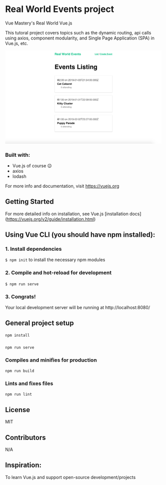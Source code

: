 # Real World Events project
Vue Mastery's Real World Vue.js

This tutoral project covers topics such as the dynamic routing, api calls using axios, component modularity, and Single Page Application (SPA) in Vue.js, etc.

![Real World Events webpage populated with several events that displays location, time, and attendees](./project-photo.png)

### Built with:
- Vue.js of course 😉
- axios
- lodash

For more info and documentation, visit https://vuejs.org

## Getting Started

For more detailed info on installation, see Vue.js [installation docs] (https://vuejs.org/v2/guide/installation.html)

## Using Vue CLI (you should have npm installed):

### 1. Install dependencies
`$ npm init` to install the necessary npm modules

### 2. Compile and hot-reload for development
`$ npm run serve`

### 3. Congrats! 
Your local development server will be running at http://localhost:8080/


## General project setup
```
npm install
```

### 
```
npm run serve
```

### Compiles and minifies for production
```
npm run build
```

### Lints and fixes files
```
npm run lint
```

## License
MIT

## Contributors
N/A

## Inspiration:
To learn Vue.js and support open-source development/projects
